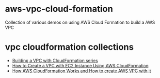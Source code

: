 # aws-vpc-cloud-formation
Collection of various demos on using AWS Cloud Formation to build a AWS VPC

# vpc cloudformation collections

* [Building a VPC with CloudFormation series](building-a-vpc-series/)
* [How to Create a VPC with EC2 Instance Using AWS CloudFormation](create-a-vpc-with-ec2/)
* [How AWS CloudFormation Works and How to create AWS VPC with it](create-a-vpc-template/)